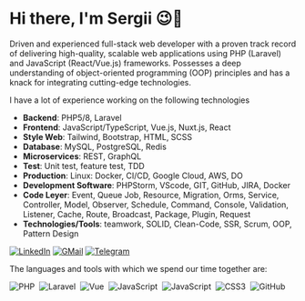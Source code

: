 # Hi there, I'm Sergii 😉👋

Driven and experienced full-stack web developer with a proven track record of delivering high-quality, scalable web applications using PHP (Laravel) and JavaScript (React/Vue.js) frameworks. Possesses a deep understanding of object-oriented programming (OOP) principles and has a knack for integrating cutting-edge technologies.

I have a lot of experience working on the following technologies
- **Backend**: PHP5/8, Laravel
- **Frontend**: JavaScript/TypeScript, Vue.js, Nuxt.js, React
- **Style Web**: Tailwind, Bootstrap, HTML, SCSS
- **Database**: MySQL, PostgreSQL, Redis
- **Microservices**: REST, GraphQL
- **Test**: Unit test, feature test, TDD
- **Production**: Linux: Docker, CI/CD, Google Cloud, AWS, DO
- **Development Software**: PHPStorm, VScode, GIT, GitHub, JIRA, Docker
- **Code Leyer**: Event, Queue Job, Resource, Migration, Orms, Service, Controller, Model, Observer, Schedule, Command, Console, Validation, Listener, Cache, Route, Broadcast, Package, Plugin, Request
- **Technologies/Tools**: teamwork, SOLID, Clean-Code, SSR, Scrum, OOP, Pattern Design

 
[![LinkedIn](https://img.shields.io/badge/linkedin-f0f0f0?&style=for-the-badge&logo=linkedin&logoColor=white&color=0e76a8)](https://www.linkedin.com/in/sergii-torkhov/)
[![GMail](https://img.shields.io/badge/gmail-f0f0f0?&style=for-the-badge&logo=gmail&logoColor=white&color=ea4335)](mailto:torhov.s@gmail.com) 
[![Telegram](https://img.shields.io/badge/telegram-f0f0f0?&style=for-the-badge&logoColor=white&logo=telegram)](https://t.me/Sergii_Torkhov)


The languages and tools with which we spend our time together are:

![PHP](https://img.shields.io/badge/-PHP-05122A?style=flat&logo=php)&nbsp;
![Laravel](https://img.shields.io/badge/-Laravel-05122A?style=flat&logo=laravel)&nbsp;
![Vue](https://img.shields.io/badge/-Vue-05122A?style=flat&logo=vue.js)&nbsp;
![JavaScript](https://img.shields.io/badge/-Nuxt-05122A?style=flat&logo=nuxt.js)&nbsp;
![JavaScript](https://img.shields.io/badge/-JavaScript-05122A?style=flat&logo=javascript)&nbsp;
![CSS3](https://img.shields.io/badge/-CSS3-05122A?style=flat&logo=CSS3&logoColor=1572B6)&nbsp;
![GitHub](https://img.shields.io/badge/-GitHub-05122A?style=flat&logo=github)&nbsp;

